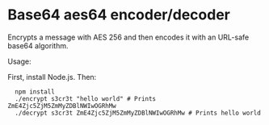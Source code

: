 # Base64 aes64 encoder/decoder

Encrypts a message with AES 256 and then encodes it with an URL-safe base64
algorithm.

Usage:

First, install Node.js. Then:

```
  npm install
  ./encrypt s3cr3t "hello world" # Prints ZmE4Zjc5ZjM5ZmMyZDBlNWIwOGRhMw
  ./decrypt s3cr3t ZmE4Zjc5ZjM5ZmMyZDBlNWIwOGRhMw # Prints hello world
```

